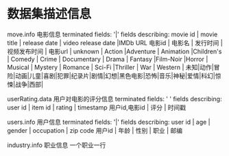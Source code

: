 # 数据集描述信息
move.info 电影信息
terminated fields: '|'
fields describing:
movie id | movie title | release date | video release date |IMDb URL 
电影id | 电影名 | 发行时间 | 视频发布时间 | 电影url
| unknown | Action |Adventure | Animation |Children's | Comedy | Crime | Documentary | Drama | Fantasy |Film-Noir |Horror | Musical | Mystery | Romance | Sci-Fi |Thriller | War | Western |
未知|动作|冒险|动画|儿童|喜剧|犯罪|纪录片|剧情|幻想|黑色电影|恐怖|音乐|神秘|爱情|科幻|惊悚|战争|西部|

userRating.data 用户对电影的评分信息
terminated fields: ' '
fields describing:
user id | item id | rating | timestamp
用户id,电影id | 评分 | 时间戳

users.info 用户信息
terminated fields: '|'
fields describing:
user id | age | gender | occupation | zip code
用户id | 年龄 | 性别 | 职业 | 邮编

industry.info 职业信息
一个职业一行